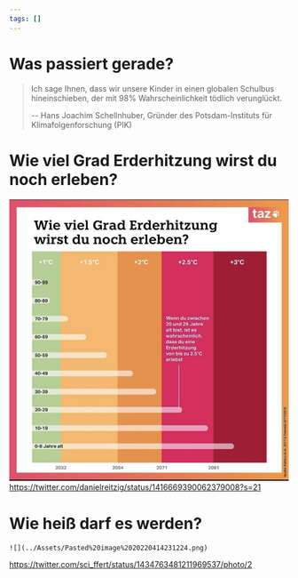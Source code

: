 ```yaml
---
tags: []
---
```


# Was passiert gerade?

> Ich sage Ihnen, dass wir unsere Kinder in einen globalen Schulbus hineinschieben, der mit 98% Wahrscheinlichkeit tödlich verunglückt.
>
> -- Hans Joachim Schellnhuber, Gründer des Potsdam-Instituts für Klimafolgenforschung (PIK)

# Wie viel Grad Erderhitzung wirst du noch erleben?

![](../Assets/Pasted%20image%2020220414231132.png)
https://twitter.com/danielreitzig/status/1416669390062379008?s=21

# Wie heiß darf es werden?

    ![](../Assets/Pasted%20image%2020220414231224.png)

https://twitter.com/sci_ffert/status/1434763481211969537/photo/2
